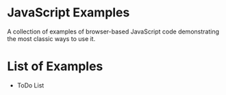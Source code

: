 # JavaScript Examples

A collection of examples of browser-based JavaScript code demonstrating  the
most classic ways to use it.

# List of Examples

* ToDo List
